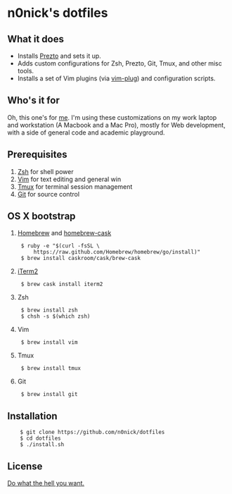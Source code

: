 # n0nick's dotfiles

## What it does

* Installs [Prezto] and sets it up.
* Adds custom configurations for Zsh, Prezto, Git, Tmux, and other misc tools.
* Installs a set of Vim plugins (via [vim-plug]) and configuration scripts.

## Who's it for

Oh, this one's for [me](https://github.com/n0nick).
I'm using these customizations on my work laptop and workstation (A Macbook and
a Mac Pro), mostly for Web development, with a side of general code and academic
playground.

## Prerequisites

1. [Zsh] for shell power
2. [Vim] for text editing and general win
3. [Tmux] for terminal session management
4. [Git] for source control

## OS X bootstrap

1. [Homebrew] and [homebrew-cask](https://github.com/caskroom/homebrew-cask)

        $ ruby -e "$(curl -fsSL \
            https://raw.github.com/Homebrew/homebrew/go/install)"
        $ brew install caskroom/cask/brew-cask

2. [iTerm2]

        $ brew cask install iterm2

3. Zsh

        $ brew install zsh
        $ chsh -s $(which zsh)

4. Vim

        $ brew install vim

5. Tmux

        $ brew install tmux

6. Git

        $ brew install git

## Installation

        $ git clone https://github.com/n0nick/dotfiles
        $ cd dotfiles
        $ ./install.sh

## License

[Do what the hell you
want.](https://github.com/n0nick/dotfiles/blob/master/COPYING)

[Homebrew]: http://brew.sh/
[Zsh]: http://www.zsh.org/
[Prezto]: https://github.com/sorin-ionescu/prezto
[Vim]: http://vim.org
[vim-plug]: https://github.com/junegunn/vim-plug
[Tmux]: http://tmux.sourceforge.net/
[iTerm2]: http://iterm2.com/
[Git]: http://git-scm.com/
